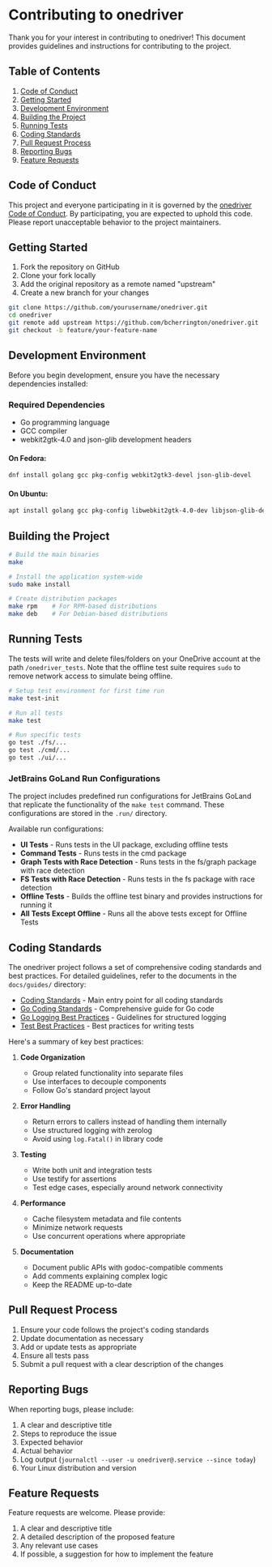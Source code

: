 # Contributing to onedriver

Thank you for your interest in contributing to onedriver! This document provides guidelines and instructions for contributing to the project.

## Table of Contents

1. [Code of Conduct](#code-of-conduct)
2. [Getting Started](#getting-started)
3. [Development Environment](#development-environment)
4. [Building the Project](#building-the-project)
5. [Running Tests](#running-tests)
6. [Coding Standards](#coding-standards)
7. [Pull Request Process](#pull-request-process)
8. [Reporting Bugs](#reporting-bugs)
9. [Feature Requests](#feature-requests)

## Code of Conduct

This project and everyone participating in it is governed by the [onedriver Code of Conduct](CODE_OF_CONDUCT.md). By participating, you are expected to uphold this code. Please report unacceptable behavior to the project maintainers.

## Getting Started

1. Fork the repository on GitHub
2. Clone your fork locally
3. Add the original repository as a remote named "upstream"
4. Create a new branch for your changes

```bash
git clone https://github.com/yourusername/onedriver.git
cd onedriver
git remote add upstream https://github.com/bcherrington/onedriver.git
git checkout -b feature/your-feature-name
```

## Development Environment

Before you begin development, ensure you have the necessary dependencies installed:

### Required Dependencies

- Go programming language
- GCC compiler
- webkit2gtk-4.0 and json-glib development headers

#### On Fedora:
```bash
dnf install golang gcc pkg-config webkit2gtk3-devel json-glib-devel
```

#### On Ubuntu:
```bash
apt install golang gcc pkg-config libwebkit2gtk-4.0-dev libjson-glib-dev
```

## Building the Project

```bash
# Build the main binaries
make

# Install the application system-wide
sudo make install

# Create distribution packages
make rpm    # For RPM-based distributions
make deb    # For Debian-based distributions
```

## Running Tests

The tests will write and delete files/folders on your OneDrive account at the path `/onedriver_tests`. Note that the offline test suite requires `sudo` to remove network access to simulate being offline.

```bash
# Setup test environment for first time run
make test-init

# Run all tests
make test

# Run specific tests
go test ./fs/...
go test ./cmd/...
go test ./ui/...
```

### JetBrains GoLand Run Configurations

The project includes predefined run configurations for JetBrains GoLand that replicate the functionality of the `make test` command. These configurations are stored in the `.run/` directory.

Available run configurations:
- **UI Tests** - Runs tests in the UI package, excluding offline tests
- **Command Tests** - Runs tests in the cmd package
- **Graph Tests with Race Detection** - Runs tests in the fs/graph package with race detection
- **FS Tests with Race Detection** - Runs tests in the fs package with race detection
- **Offline Tests** - Builds the offline test binary and provides instructions for running it
- **All Tests Except Offline** - Runs all the above tests except for Offline Tests

## Coding Standards

The onedriver project follows a set of comprehensive coding standards and best practices. For detailed guidelines, refer to the documents in the `docs/guides/` directory:

- [Coding Standards](docs/guides/coding-standards.md) - Main entry point for all coding standards
- [Go Coding Standards](docs/guides/go-coding-standards.md) - Comprehensive guide for Go code
- [Go Logging Best Practices](docs/guides/go-logging-best-practices.md) - Guidelines for structured logging
- [Test Best Practices](docs/guides/test-best-practices.md) - Best practices for writing tests

Here's a summary of key best practices:

1. **Code Organization**
   - Group related functionality into separate files
   - Use interfaces to decouple components
   - Follow Go's standard project layout

2. **Error Handling**
   - Return errors to callers instead of handling them internally
   - Use structured logging with zerolog
   - Avoid using `log.Fatal()` in library code

3. **Testing**
   - Write both unit and integration tests
   - Use testify for assertions
   - Test edge cases, especially around network connectivity

4. **Performance**
   - Cache filesystem metadata and file contents
   - Minimize network requests
   - Use concurrent operations where appropriate

5. **Documentation**
   - Document public APIs with godoc-compatible comments
   - Add comments explaining complex logic
   - Keep the README up-to-date

## Pull Request Process

1. Ensure your code follows the project's coding standards
2. Update documentation as necessary
3. Add or update tests as appropriate
4. Ensure all tests pass
5. Submit a pull request with a clear description of the changes

## Reporting Bugs

When reporting bugs, please include:

1. A clear and descriptive title
2. Steps to reproduce the issue
3. Expected behavior
4. Actual behavior
5. Log output (`journalctl --user -u onedriver@.service --since today`)
6. Your Linux distribution and version

## Feature Requests

Feature requests are welcome. Please provide:

1. A clear and descriptive title
2. A detailed description of the proposed feature
3. Any relevant use cases
4. If possible, a suggestion for how to implement the feature